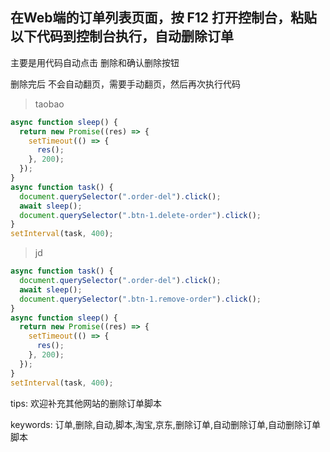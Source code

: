 ## 在Web端的订单列表页面，按 F12 打开控制台，粘贴以下代码到控制台执行，自动删除订单

主要是用代码自动点击 删除和确认删除按钮

删除完后 不会自动翻页，需要手动翻页，然后再次执行代码

> taobao

```js
async function sleep() {
  return new Promise((res) => {
    setTimeout(() => {
      res();
    }, 200);
  });
}
async function task() {
  document.querySelector(".order-del").click();
  await sleep();
  document.querySelector(".btn-1.delete-order").click();
}
setInterval(task, 400);
```

> jd

```js
async function task() {
  document.querySelector(".order-del").click();
  await sleep();
  document.querySelector(".btn-1.remove-order").click();
}
async function sleep() {
  return new Promise((res) => {
    setTimeout(() => {
      res();
    }, 200);
  });
}
setInterval(task, 400);
```

tips: 欢迎补充其他网站的删除订单脚本

keywords: 订单,删除,自动,脚本,淘宝,京东,删除订单,自动删除订单,自动删除订单脚本
